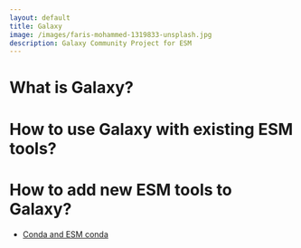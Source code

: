```yaml
---
layout: default
title: Galaxy
image: /images/faris-mohammed-1319833-unsplash.jpg
description: Galaxy Community Project for ESM
---
```



# What is Galaxy?

# How to use Galaxy with existing ESM tools?

# How to add new ESM tools to Galaxy?

- [Conda and ESM conda](https://github.com/NordicESMhub/esmconda-recipes)


